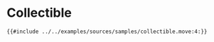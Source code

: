 # Collectible

<!-- TODO: add a description and comments -->

```move
{{#include ../../examples/sources/samples/collectible.move:4:}}
```
